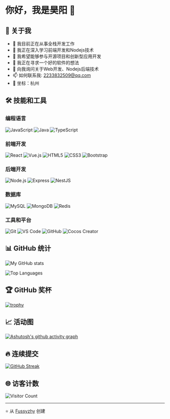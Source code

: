 # 你好，我是昊阳 👋

## 🚀 关于我

- 🔭 我目前正在从事全栈开发工作
- 🌱 我正在深入学习前端开发和Nodejs技术
- 👯 我希望能够参与开源项目和创新型应用开发
- 🤔 我正在寻求一个好的软件的想法
- 💬 向我询问关于Web开发、Nodejs后端技术
- 📫 如何联系我: 2233832509@qq.com
- 📍 坐标：杭州

## 🛠️ 技能和工具

### 编程语言

![JavaScript](https://img.shields.io/badge/-JavaScript-F7DF1E?style=flat-square&logo=javascript&logoColor=black)
![Java](https://img.shields.io/badge/-Java-007396?style=flat-square&logo=java&logoColor=white)
![TypeScript](https://img.shields.io/badge/-TypeScript-3178C6?style=flat-square&logo=typescript&logoColor=white)

### 前端开发

![React](https://img.shields.io/badge/-React-61DAFB?style=flat-square&logo=react&logoColor=black)
![Vue.js](https://img.shields.io/badge/-Vue.js-4FC08D?style=flat-square&logo=vue.js&logoColor=white)
![HTML5](https://img.shields.io/badge/-HTML5-E34F26?style=flat-square&logo=html5&logoColor=white)
![CSS3](https://img.shields.io/badge/-CSS3-1572B6?style=flat-square&logo=css3&logoColor=white)
![Bootstrap](https://img.shields.io/badge/-Bootstrap-7952B3?style=flat-square&logo=bootstrap&logoColor=white)

### 后端开发

![Node.js](https://img.shields.io/badge/-Node.js-339933?style=flat-square&logo=node.js&logoColor=white)
![Express](https://img.shields.io/badge/-Express-000000?style=flat-square&logo=express&logoColor=white)
![NestJS](https://img.shields.io/badge/-NestJS-E0234E?style=flat-square&logo=nestjs&logoColor=white)

### 数据库

![MySQL](https://img.shields.io/badge/-MySQL-4479A1?style=flat-square&logo=mysql&logoColor=white)
![MongoDB](https://img.shields.io/badge/-MongoDB-47A248?style=flat-square&logo=mongodb&logoColor=white)
![Redis](https://img.shields.io/badge/-Redis-DC382D?style=flat-square&logo=redis&logoColor=white)

### 工具和平台

![Git](https://img.shields.io/badge/-Git-F05032?style=flat-square&logo=git&logoColor=white)
![VS Code](https://img.shields.io/badge/-VS%20Code-007ACC?style=flat-square&logo=visual-studio-code&logoColor=white)
![GitHub](https://img.shields.io/badge/-GitHub-181717?style=flat-square&logo=github&logoColor=white)
![Cocos Creator](https://img.shields.io/badge/-Cocos%20Creator-55C2E1?style=flat-square&logo=cocos&logoColor=white)

## 📊 GitHub 统计

![My GitHub stats](https://github-readme-stats.vercel.app/api?username=Fussyzhy&show_icons=true&theme=radical)

![Top Languages](https://github-readme-stats.vercel.app/api/top-langs/?username=Fussyzhy&layout=compact&theme=radical)

## 🏆 GitHub 奖杯


[![trophy](https://github-profile-trophy.vercel.app/?username=Fussyzhy&theme=onedark)](https://github.com/ryo-ma/github-profile-trophy)

## 📈 活动图

[![Ashutosh's github activity graph](https://github-readme-activity-graph.vercel.app/graph?username=Fussyzhy&theme=dracula)](https://github.com/ashutosh00710/github-readme-activity-graph)

## 🔥 连续提交

[![GitHub Streak](https://github-readme-streak-stats.herokuapp.com/?user=Fussyzhy&theme=dark)](https://git.io/streak-stats)

## 🌐 访客计数

![Visitor Count](https://profile-counter.glitch.me/Fussyzhy/count.svg)

---

⭐️ 从 [Fussyzhy](https://github.com/Fussyzhy) 创建
